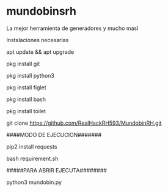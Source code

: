 # mundobinsrh
La mejor herramienta de generadores y mucho masl

Instalaciones necesarias

apt update && apt upgrade

pkg install git

pkg install python3

pkg install figlet

pkg install bash

pkg install toilet

git clone https://github.com/RealHackRH593/MundobinRH.git

####MODO DE EJECUCION#######

pip2 install requests

bash requirement.sh

#####PARA ABRIR EJECUTA########

python3 mundobin.py
